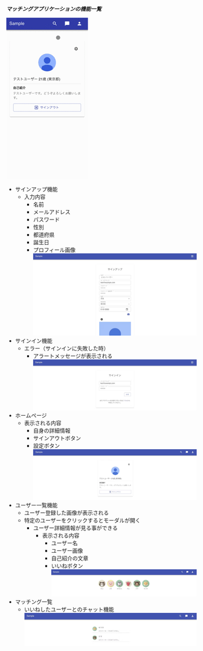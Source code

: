 ***マッチングアプリケーションの機能一覧***

![alt text](./機能の説明.png)

- サインアップ機能
    - 入力内容
        - 名前
        - メールアドレス
        - パスワード
        - 性別
        - 都道府県
        - 誕生日
        - プロフィール画像
    ![alt text](サインアップ.png)
- サインイン機能
    - エラー（サインインに失敗した時）
        - アラートメッセージが表示される
    ![alt text](サインイン.png)
- ホームページ
    - 表示される内容
        - 自身の詳細情報
        - サインアウトボタン
        - 設定ボタン
    ![alt text](ホームページ.png)
- ユーザー一覧機能
    - ユーザー登録した画像が表示される
    - 特定のユーザーをクリックするとモーダルが開く
        - ユーザー詳細情報が見る事ができる
            - 表示される内容
                - ユーザー名
                - ユーザー画像
                - 自己紹介の文章
                - いいねボタン
    ![alt text](ユーザー一覧.png)
- マッチング一覧
    - いいねしたユーザーとのチャット機能
    ![alt text](マッチング一覧.png)
